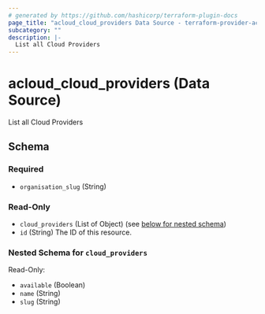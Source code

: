 ```yaml
---
# generated by https://github.com/hashicorp/terraform-plugin-docs
page_title: "acloud_cloud_providers Data Source - terraform-provider-acloud"
subcategory: ""
description: |-
  List all Cloud Providers
---
```


# acloud_cloud_providers (Data Source)

List all Cloud Providers



<!-- schema generated by tfplugindocs -->
## Schema

### Required

- `organisation_slug` (String)

### Read-Only

- `cloud_providers` (List of Object) (see [below for nested schema](#nestedatt--cloud_providers))
- `id` (String) The ID of this resource.

<a id="nestedatt--cloud_providers"></a>
### Nested Schema for `cloud_providers`

Read-Only:

- `available` (Boolean)
- `name` (String)
- `slug` (String)
